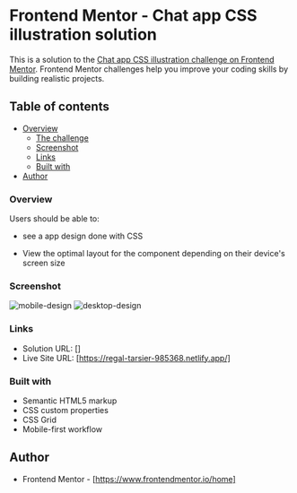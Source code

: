 # Frontend Mentor - Chat app CSS illustration solution

This is a solution to the [Chat app CSS illustration challenge on Frontend Mentor](https://www.frontendmentor.io/challenges/chat-app-css-illustration-O5auMkFqY). Frontend Mentor challenges help you improve your coding skills by building realistic projects. 

## Table of contents

- [Overview](#overview)
  - [The challenge](#the-challenge)
  - [Screenshot](#screenshot)
  - [Links](#links)
  - [Built with](#built-with)
- [Author](#author)

### Overview
Users should be able to: 
- see a app design done with CSS

- View the optimal layout for the component depending on their device's screen size

### Screenshot
![mobile-design](https://user-images.githubusercontent.com/79846013/221871738-8db03cc5-4c9a-45bc-b32c-569bc1621431.jpg)
![desktop-design](https://user-images.githubusercontent.com/79846013/221871840-a6923b00-c879-457c-a68e-b1ff2c92c4df.jpg)


### Links
- Solution URL: []
- Live Site URL: [https://regal-tarsier-985368.netlify.app/]

### Built with
- Semantic HTML5 markup
- CSS custom properties
- CSS Grid
- Mobile-first workflow

## Author
- Frontend Mentor - [https://www.frontendmentor.io/home]


